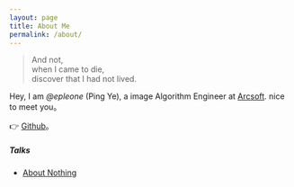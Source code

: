 ```yaml
---
layout: page
title: About Me
permalink: /about/
---
```


> And not, <br />
> when I came to die,<br />
> discover that I had not lived.<br />

Hey,  I am *@epleone*  (Ping Ye), a  image Algorithm Engineer at [Arcsoft](http://www.arcsoft.com.cn/).  nice to meet you。

👉 [Github](http://github.com/epleone)。 

##### Talks

- [About Nothing]()
